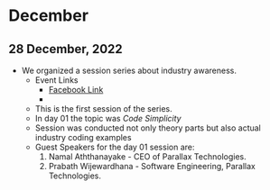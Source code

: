 # December

## 28 December, 2022
- We organized a session series about industry awareness.
    - Event Links
         - [Facebook Link](https://www.facebook.com/photo?fbid=457009069934179&set=a.385764923725261)
         - 
    - This is the first session of the series. 
    - In day 01 the topic was *Code Simplicity*
    - Session was conducted not only theory parts but also actual industry coding examples
    - Guest Speakers for the day 01 session are:
        01. Namal Aththanayake - CEO of Parallax Technologies.
        02. Prabath Wijewardhana - Software Engineering, Parallax Technologies.
